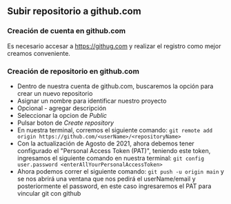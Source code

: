 ## Subir repositorio a github.com

### Creación de cuenta en github.com
Es necesario accesar a https://githug.com y realizar el registro como mejor creamos conveniente.

### Creación de repositorio en github.com
- Dentro de nuestra cuenta de github.com, buscaremos la opción para crear un nuevo repositorio
- Asignar un nombre para identificar nuestro proyecto
- Opcional - agregar descripción
- Seleccionar la opcion de *Public*
- Pulsar boton de *Create repository*
- En nuestra terminal, corremos el siguiente comando: `git remote add origin https://github.com/<userName>/<repositoryName>`
- Con la actualización de Agosto de 2021, ahora debemos tener configurado el "Personal Access Token (PAT)", teniendo este token, ingresamos el siguiente comando en nuestra terminal: `git config user.password <enterAllYourPersonalAccessToken>`
- Ahora podemos correr el siguiente comando: `git push -u origin main` y se nos abrirá una ventana que nos pedirá el userName/email y posteriormente el password, en este caso ingresaremos el PAT para vincular git con github